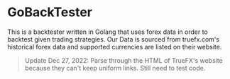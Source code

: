 # GoBackTester
This is a backtester written in Golang that uses forex data in order to backtest given trading strategies. Our Data is sourced from truefx.com's historical forex data and supported currencies are listed on their website.
> Update Dec 27, 2022: Parse through the HTML of TrueFX's website because they can't keep uniform links. Still need to test code.
